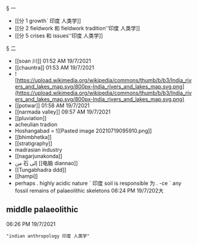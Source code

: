 § 一
- [[分 1 growthˋ 印度 人类学]]
- [[分 2 fieldwork 和 fieldwork tradition ͝   印度 人类学]]
- [[分 5 crises 和 issues ͝   印度 人类学]]

§ 二
- [[soan 川]] 01:52 AM 19/7/2021
- [[chauntra]] 01:53 AM 19/7/2021
- ![https://upload.wikimedia.org/wikipedia/commons/thumb/b/b3/India_rivers_and_lakes_map.svg/800px-India_rivers_and_lakes_map.svg.png](https://upload.wikimedia.org/wikipedia/commons/thumb/b/b3/India_rivers_and_lakes_map.svg/800px-India_rivers_and_lakes_map.svg.png)
- [[potwar]] 01:58 AM 19/7/2021
- [[narmada valley]] 09:57 AM 19/7/2021
- [[pluviation]]
- acheulian tradion
- Hoshangabad  =  ![[Pasted image 20210719095910.png]]
- [[bhimbhetka]]
- [[stratigraphy]]
- madrasian industry
- [[nagarjunakonda]]
- من 石 إلى [[电脑 diannao]]
- [[Tungabhadra ddd]]
- [[hampi]]
- perhaps . highly acidic nature ˋ 印度 soil is responsible 为 . -ce ˋ any fossil remains of palaeolithic skeletons 06:24 PM 19/7/202大 

## middle palaeolithic
06:26 PM 19/7/2021

```query
"indian anthropology 印度 人类学"
```